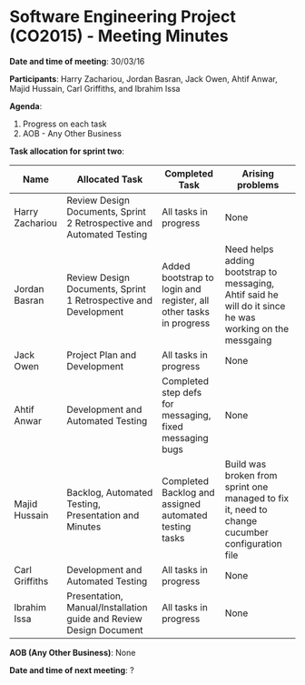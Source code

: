 # Software Engineering Project (CO2015) - Meeting Minutes

**Date and time of meeting**: 30/03/16

**Participants**: Harry Zachariou, Jordan Basran, Jack Owen, Ahtif Anwar, Majid Hussain, Carl Griffiths, and Ibrahim Issa

**Agenda**:

1.  Progress on each task
4.	AOB - Any Other Business

**Task allocation for sprint two**:

| Name | Allocated Task | Completed Task | Arising problems |
|------|------|------|------|
| Harry Zachariou | Review Design Documents, Sprint 2 Retrospective and Automated Testing | All tasks in progress | None | 
| Jordan Basran  | Review Design Documents, Sprint 1 Retrospective and Development | Added bootstrap to login and register, all other tasks in progress | Need helps adding bootstrap to messaging, Ahtif said he will do it since he was working on the messgaing |   
| Jack Owen  | Project Plan and Development| All tasks in progress | None |  
| Ahtif Anwar  | Development and Automated Testing | Completed step defs for messaging, fixed messaging bugs | None |
| Majid Hussain | Backlog, Automated Testing, Presentation and Minutes  | Completed Backlog and assigned automated testing tasks | Build was broken from sprint one managed to fix it, need to change cucumber configuration file |
| Carl Griffiths | Development and Automated Testing | All tasks in progress | None |
| Ibrahim Issa | Presentation, Manual/Installation guide and Review Design Document |  All tasks in progress | None |

**AOB (Any Other Business)**: None

**Date and time of next meeting**: ?

